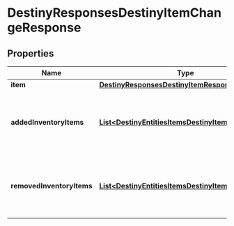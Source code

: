 
# DestinyResponsesDestinyItemChangeResponse

## Properties
Name | Type | Description | Notes
------------ | ------------- | ------------- | -------------
**item** | [**DestinyResponsesDestinyItemResponse**](DestinyResponsesDestinyItemResponse.md) |  |  [optional]
**addedInventoryItems** | [**List&lt;DestinyEntitiesItemsDestinyItemComponent&gt;**](DestinyEntitiesItemsDestinyItemComponent.md) | Items that appeared in the inventory possibly as a result of an action. |  [optional]
**removedInventoryItems** | [**List&lt;DestinyEntitiesItemsDestinyItemComponent&gt;**](DestinyEntitiesItemsDestinyItemComponent.md) | Items that disappeared from the inventory possibly as a result of an action. |  [optional]



